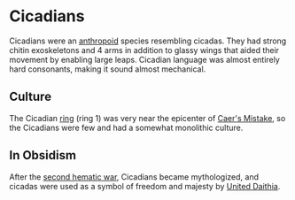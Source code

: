 # Cicadians

Cicadians were an [anthropoid](introduction.md) species resembling cicadas. They had strong chitin exoskeletons and 4 arms in addition to glassy wings that aided their movement by enabling large leaps. Cicadian language was almost entirely hard consonants, making it sound almost mechanical.

## Culture

The Cicadian [ring](../../geography/anthropic-rings.md) (ring 1) was very near the epicenter of [Caer's Mistake](../../history/cataclysms/caers-mistake.md), so the Cicadians were few and had a somewhat monolithic culture.

## In Obsidism

After the [second hematic war](../../history/wars/second-hematic.md), Cicadians became mythologized, and cicadas were used as a symbol of freedom and majesty by [United Daithia](../../organizations/nations/united-daithia.md).